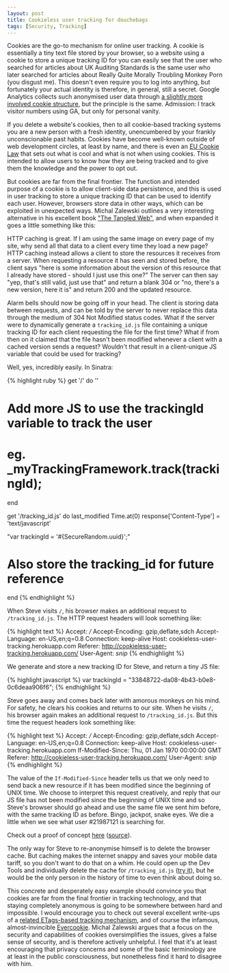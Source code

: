 ```yaml
---
layout: post
title: Cookieless user tracking for douchebags
tags: [Security, Tracking]
---
```

Cookies are the go-to mechanism for online user tracking. A cookie is essentially a tiny text file stored by your browser, so a website using a cookie to store a unique tracking ID for you can easily see that the user who searched for articles about UK Auditing Standards is the same user who later searched for articles about Really Quite Morally Troubling Monkey Porn (you disgust me). This doesn't even require you to log into anything, but fortunately your actual identity is therefore, in general, still a secret. Google Analytics collects such anonymised user data through <a href="https://developers.google.com/analytics/devguides/collection/analyticsjs/cookie-usage" target="_blank">a slightly more involved cookie structure</a>, but the principle is the same. Admission: I track visitor numbers using GA, but only for personal vanity.

If you delete a website's cookies, then to all cookie-based tracking systems you are a new person with a fresh identity, unencumbered by your frankly unconscionable past habits. Cookies have become well-known outside of web development circles, at least by name, and there is even an <a href="http://www.theeucookielaw.com/" target="_blank">EU Cookie Law</a> that sets out what is cool and what is not when using cookies. This is intended to allow users to know how they are being tracked and to give them the knowledge and the power to opt out.

But cookies are far from the final frontier. The function and intended purpose of a cookie is to allow client-side data persistence, and this is used in user tracking to store a unique tracking ID that can be used to identify each user. However, browsers store data in other ways, which can be exploited in unexpected ways. Michal Zalewski outlines a very interesting alternative in his excellent book <a href="http://lcamtuf.coredump.cx/tangled/" target="_blank">"The Tangled Web"</a>, and when expanded it goes a little something like this:

HTTP caching is great. If I am using the same image on every page of my site, why send all that data to a client every time they load a new page? HTTP caching instead allows a client to store the resources it receives from a server. When requesting a resource it has seen and stored before, the client says "here is some information about the version of this resource that I already have stored - should I just use this one?" The server can then say "yep, that's still valid, just use that" and return a blank 304 or "no, there's a new version, here it is" and return 200 and the updated resource.

Alarm bells should now be going off in your head. The client is storing data between requests, and can be told by the server to never replace this data through the medium of 304 Not Modified status codes. What if the server were to dynamically generate a `tracking_id.js` file containing a unique tracking ID for each client requesting the file for the first time? What if from then on it claimed that the file hasn't been modified whenever a client with a cached version sends a request? Wouldn't that result in a client-unique JS variable that could be used for tracking?

Well, yes, incredibly easily. In Sinatra:

{% highlight ruby %}
get '/' do
  '<script type="text/javascript" src="/tracking_id.js"></script>'
  # Add more JS to use the trackingId variable to track the user
  # eg. _myTrackingFramework.track(trackingId);
end

get '/tracking_id.js' do
  last_modified Time.at(0)
  response['Content-Type'] = 'text/javascript'

  "var trackingId = '#{SecureRandom.uuid}';"
  # Also store the tracking_id for future reference
end
{% endhighlight %}

When Steve visits `/`, his browser makes an additional request to `/tracking_id.js`. The HTTP request headers will look something like:

{% highlight text %}
Accept: */*
Accept-Encoding: gzip,deflate,sdch
Accept-Language: en-US,en;q=0.8
Connection: keep-alive
Host: cookieless-user-tracking.herokuapp.com
Referer: http://cookieless-user-tracking.herokuapp.com/
User-Agent: *snip*
{% endhighlight %}

We generate and store a new tracking ID for Steve, and return a tiny JS file:

{% highlight javascript %}
var trackingId = "33848722-da08-4b43-b0e8-0c6deaa906f6";
{% endhighlight %}

Steve goes away and comes back later with amorous monkeys on his mind. For safety, he clears his cookies and returns to our site. When he visits `/`, his browser again makes an additional request to `/tracking_id.js`. But this time the request headers look something like:

{% highlight text %}
Accept: */*
Accept-Encoding: gzip,deflate,sdch
Accept-Language: en-US,en;q=0.8
Connection: keep-alive
Host: cookieless-user-tracking.herokuapp.com
If-Modified-Since: Thu, 01 Jan 1970 00:00:00 GMT 
Referer: http://cookieless-user-tracking.herokuapp.com/
User-Agent: *snip*
{% endhighlight %}

The value of the `If-Modified-Since` header tells us that we only need to send back a new resource if it has been modified since the beginning of UNIX time. We choose to interpret this request creatively, and reply that our JS file has not been modified since the beginning of UNIX time and so Steve's browser should go ahead and use the same file we sent him before, with the same tracking ID as before. Bingo, jackpot, snake eyes. We die a little when we see what user #21987121 is searching for. 

Check out a proof of concept <a href="http://cookieless-user-tracking.herokuapp.com" target="_blank">here</a> (<a href="https://github.com/robert/cookieless-user-tracking" target="_blank">source</a>).

The only way for Steve to re-anonymise himself is to delete the browser cache. But caching makes the internet snappy and saves your mobile data tariff, so you don't want to do that on a whim. He could open up the Dev Tools and individually delete the cache for `/tracking_id.js` (<a href="http://cookieless-user-tracking.herokuapp.com" target="_blank">try it</a>), but he would be the only person in the history of time to even think about doing so.

This concrete and desperately easy example should convince you that cookies are far from the final frontier in tracking technology, and that staying completely anonymous is going to be somewhere between hard and impossible. I would encourage you to check out several excellent write-ups of a <a href="http://lucb1e.com/rp/cookielesscookies/" target="_blank">related ETags-based tracking mechanism</a>, and of course the infamous, almost-invincible <a href="http://samy.pl/evercookie/" target="_blank">Evercookie</a>. Michal Zalewski argues that a focus on the security and capabilities of cookies oversimplifies the issues, gives a false sense of security, and is therefore actively unhelpful. I feel that it's at least encouraging that privacy concerns and some of the basic terminology are at least in the public consciousness, but nonetheless find it hard to disagree with him.
